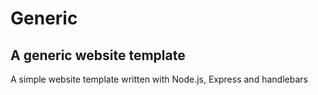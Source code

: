 # Generic
## A generic website template
A simple website template written with Node.js, Express and handlebars 
